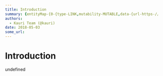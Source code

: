 ```yaml
---
title: Introduction
summary: {entityMap-{0-{type-LINK,mutability-MUTABLE,data-{url-https-//github.com/ethereum/EIPs/issues/137},1-{type-LINK,mutability-MUTABLE,data-{url-https-//etherscan.io/address/0x314159265dd8dbb310642f98f50c066173c1259b},2-{type-LINK,mutability-MUTABLE,data-{url-https-//ropsten.etherscan.io/address/0x112234455c3a32fd11230c42e7bccd4a84e02010},3-{type-LINK,mutability-MUTABLE,data-{url-https-//docs.ens.domains/en/latest/userguide.html-auctions},4-{type-LINK,mutability-MUTABLE,data-{url-https-//docs.ens.do
authors:
  - Kauri Team (@kauri)
date: 2018-05-03
some_url: 
---
```


# Introduction

undefined